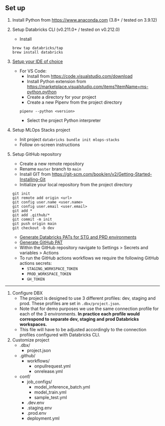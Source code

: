 ## Set up

1. Install Python from https://www.anaconda.com (3.8+ / tested on 3.9.12)

1. Setup Databricks CLI (v0.211.0+ / tested on v0.212.0)
    - Install
    ```
    brew tap databricks/tap
    brew install databricks
    ```

1. [Setup your IDE of choice](https://docs.databricks.com/dev-tools/dbx.html#visual-studio-code)
    - For VS Code:
        - Install from https://code.visualstudio.com/download
        - Install Python extension from https://marketplace.visualstudio.com/items?itemName=ms-python.python
        - Create a directory for your project
        - Create a new Pipenv from the project directory
        ```
        pipenv --python <version>
        ```
        - Select the project Python interpreter

1. Setup MLOps Stacks project
    - Init project
    `databricks bundle init mlops-stacks`
    - Follow on-screen instructions

1. Setup GitHub repository
    - Create a new remote repository
    - Rename `master` branch to `main`
    - Install GIT from https://git-scm.com/book/en/v2/Getting-Started-Installing-Git
    - Initialize your local repository from the project directory
    ```
    git init
    git remote add origin <url>
    git config user.name <user.name>
    git config user.email <user.email>
    git add *
    git add .github/*
    git commit -m init
    git push origin main
    git checkout -b dev
    ```
    - [Generate Databricks PATs for STG and PRD environments](https://docs.github.com/en/authentication/keeping-your-account-and-data-secure/creating-a-personal-access-token)
    - [Generate GitHub PAT](https://docs.github.com/en/authentication/keeping-your-account-and-data-secure/creating-a-personal-access-token)
    - Within the GitHub repository navigate to Settings > Secrets and variables > Actions
    - To run the GitHub actions workflows we require the following GitHub actions secrets:
        - `STAGING_WORKSPACE_TOKEN`
        - `PROD_WORKSPACE_TOKEN`
        - `GH_TOKEN`



-------------------



1. Configure DBX
    - The project is designed to use 3 different profiles: dev, staging and prod. 
      These profiles are set in `.dbx/project.json`.
    - Note that for demo purposes we use the same connection profile for each of the 3 environments. 
      **In practice each profile would correspond to separate dev, staging and prod Databricks workspaces.**
    - This file will have to be adjusted accordingly to the connection profiles configured with Databricks CLI.
1. Customize project
    - .dbx/
        - project.json
    - .github/
        - workflows/
            - onpullrequest.yml
            - onrelease.yml
    - conf/
        - job_configs/
            - model_inference_batch.yml
            - model_train.yml
            - sample_test.yml
        - .dev.env
        - .staging.env
        - .prod.env
        - deployment.yml